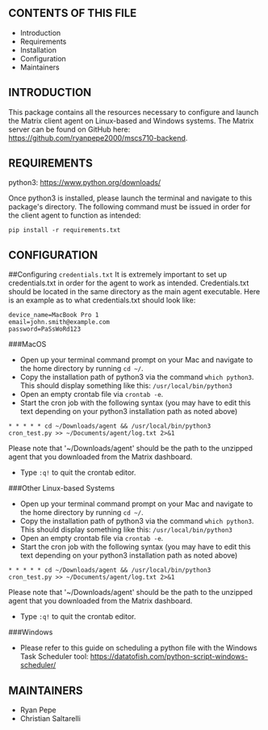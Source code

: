 CONTENTS OF THIS FILE
---------------------

 * Introduction
 * Requirements
 * Installation
 * Configuration
 * Maintainers


INTRODUCTION
------------

This package contains all the resources necessary to configure and launch the Matrix client agent on Linux-based and 
Windows systems. The Matrix server can be found on GitHub here: https://github.com/ryanpepe2000/mscs710-backend.



REQUIREMENTS
------------

python3: https://www.python.org/downloads/

Once python3 is installed, please launch the terminal and navigate to this package's directory. The following command 
must be issued in order for the client agent to function as intended: 

`pip install -r requirements.txt`


CONFIGURATION
-------------
##Configuring `credentials.txt`
It is extremely important to set up credentials.txt in order for the agent to work as intended. Credentials.txt should be located in the 
same directory as the main agent executable. Here is an example as to what credentials.txt should look like:
```
device_name=MacBook Pro 1
email=john.smith@example.com
password=PaSsWoRd123
```
###MacOS
* Open up your terminal command prompt on your Mac and navigate to the home directory by running `cd ~/`.
* Copy the installation path of python3 via the command `which python3`. This should display something like this: `/usr/local/bin/python3`
* Open an empty crontab file via `crontab -e`.
* Start the cron job with the following syntax (you may have to edit this text depending on your python3 installation path as noted above)
``` 
* * * * * cd ~/Downloads/agent && /usr/local/bin/python3 
cron_test.py >> ~/Documents/agent/log.txt 2>&1
```
Please note that '~/Downloads/agent' should be the path to the 
unzipped agent that you downloaded from the Matrix dashboard.
* Type `:q!` to quit the crontab editor.

###Other Linux-based Systems
* Open up your terminal command prompt on your Mac and navigate to the home directory by running `cd ~/`.
* Copy the installation path of python3 via the command `which python3`. This should display something like this: `/usr/local/bin/python3`
* Open an empty crontab file via `crontab -e`.
* Start the cron job with the following syntax (you may have to edit this text depending on your python3 installation path as noted above)
``` 
* * * * * cd ~/Downloads/agent && /usr/local/bin/python3 
cron_test.py >> ~/Documents/agent/log.txt 2>&1
```
Please note that '~/Downloads/agent' should be the path to the 
unzipped agent that you downloaded from the Matrix dashboard.
* Type `:q!` to quit the crontab editor.

###Windows
* Please refer to this guide on scheduling a python file with the Windows Task Scheduler tool: https://datatofish.com/python-script-windows-scheduler/

MAINTAINERS
-----------

 * Ryan Pepe
 * Christian Saltarelli